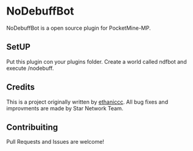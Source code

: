 # NoDebuffBot

NoDebuffBot is a open source plugin for PocketMine-MP.

## SetUP

Put this plugin con your plugins folder.
Create a world called ndfbot and execute /nodebuff.

## Credits

This is a project originally written by [ethaniccc](https://github.com/ethaniccc/NoDebuffBot).
All bug fixes and improvments are made by Star Network Team.

## Contribuiting

Pull Requests and Issues are welcome!
